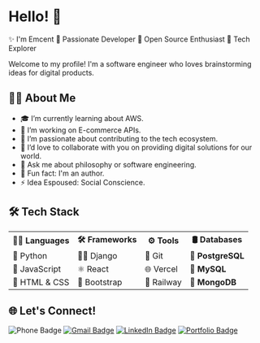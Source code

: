 # Hello! 👋

✨ I'm Emcent 
🚀 Passionate Developer  🌟 Open Source Enthusiast  🎯 Tech Explorer

Welcome to my profile! I'm a software engineer who loves brainstorming ideas for digital products.

## 🧑‍💻 About Me
- 🎓 I’m currently learning about AWS.
- 🔭 I’m working on E-commerce APIs.
- 🌱 I’m passionate about contributing to the tech ecosystem.
- 👯 I’d love to collaborate with you on providing digital solutions for our world.
- 💬 Ask me about philosophy or software engineering.
- 🧩 Fun fact: I'm an author.
- ⚡ Idea Espoused: Social Conscience.

## 🛠️ Tech Stack

<table>
  <th>🧑‍💻 Languages</th>
  <th>🛠️ Frameworks</th>
  <th>⚙️ Tools</th>
  <th>🛢️ Databases</th>
  <tr>
    <td>🐍 Python</td>
    <td>🦸‍♂️ Django</td>
    <td>🐙 Git</td>
    <td><b>🐘 PostgreSQL</b></td>
  </tr>
  <tr>
    <td>📜 JavaScript</td>
    <td>⚛️ React</td>
    <td>🌐 Vercel</td>
    <td><b>🐬 MySQL</b></td>
  </tr>
  <tr>
    <td>🎨 HTML & CSS</td>
    <td>🚀 Bootstrap</td>
    <td>🚉 Railway</td>
    <td><b>🍃 MongoDB</b></td>
  </tr>
</table>

## 🌐 Let's Connect!
![Phone Badge](https://img.shields.io/badge/Phone-+2348134504850-informational?style=flat&logo=phone&logoColor=white&color=34b7f1)
[![Gmail Badge](https://img.shields.io/badge/Gmail-Address-informational?style=flat&logo=gmail&logoColor=white&color=EA4335)](mailto:mcinnobezzy@gmail.com) 
[![LinkedIn Badge](https://img.shields.io/badge/LinkedIn-Profile-informational?style=flat&logo=linkedin&logoColor=white&color=0A66C2)](https://www.linkedin.com/in/chukwuemeka-emekwue-64844b153/)
[![Portfolio Badge](https://img.shields.io/badge/Portfolio-Website-informational?style=flat&logo=html5&logoColor=white&color=29A385)](https://emcent.vercel.app/)

